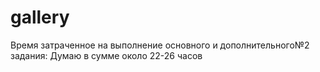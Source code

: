 # gallery
Время затраченное на выполнение основного и дополнительного№2 задания: 
Думаю в сумме около 22-26 часов
